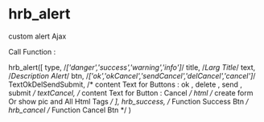 # hrb_alert
custom alert Ajax

Call Function : 

hrb_alert([ 
    type,  /*['danger','success','warning','info']*/
    title,   /*Larg Title*/
    text,   /*Description Alert*/
    btn,   /*['ok','okCancel','sendCancel','delCancel','cancel']*/
    TextOkDelSendSubmit, /* content Text for Buttons : ok , delete , send , submit */
    textCancel, /* content Text for Button : Cancel */
    html /* create form Or show pic and All Html Tags */
], 
  hrb_success, /* Function Success Btn */
  hrb_cancel /* Function Cancel Btn */
) 
